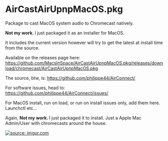 # AirCastAirUpnpMacOS.pkg
Package to cast MacOS system audio to Chromecast natively.

<b> Not my work. </b> I just packaged it as an installer for MacOS.

It includes the current version however will try to get the latest at install time from the source.

Available on the releases page here:
https://github.com/MacsInSpace/AirCastAirUpnpMacOS.pkg/releases/download/chromecast/AirCastAirUpnpMacOS.pkg

The source, btw, is: 
https://github.com/philippe44/AirConnect/

For software issues, head to:
https://github.com/philippe44/AirConnect/issues/

For MacOS install, run on load, or run on install issues only, add them here.
Launchctl etc... 

Again, <b> Not my work. </b> I just packaged it to install.
Just a Apple Mac Admin/User with chromecasts around the house.

<a href="https://imgur.com/w08GG4a"><img src="https://i.imgur.com/w08GG4a.png" title="source: imgur.com" /></a>
